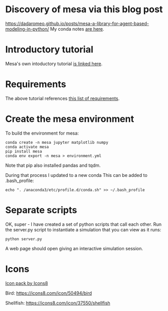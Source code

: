 # Discovery of mesa via this blog post
https://dadaromeo.github.io/posts/mesa-a-library-for-agent-based-modeling-in-python/
My conda notes [are here](https://github.com/tethig/turbo-spoon/blob/master/Installing%20Python.md).

# Introductory tutorial
Mesa's own intoductory tutorial [is linked here](http://mesa.readthedocs.io/en/latest/tutorials/intro_tutorial.html).

# Requirements
The above tutorial references [this list of requirements](https://github.com/projectmesa/mesa/blob/master/examples/boltzmann_wealth_model/requirements.txt).

# Create the mesa environment
To build the environment for mesa:
```
conda create -n mesa jupyter matplotlib numpy
conda activate mesa
pip install mesa
conda env export -n mesa > environment.yml
```
Note that pip also installed pandas and tqdm.

During that process I updated to a new conda
This can be added to .bash_profile:
```
echo ". /anaconda3/etc/profile.d/conda.sh" >> ~/.bash_profile
```
# Separate scripts
OK, super - I have created a set of python scripts that call each other. Run the server.py script to instantiate a simulation that you can view as it runs:

```
python server.py
```
A web page should open giving an interactive simulation session.

# Icons

<a href="https://icons8.com">Icon pack by Icons8</a>

Bird:
https://icons8.com/icon/50494/bird

Shellfish:
https://icons8.com/icon/37550/shellfish
